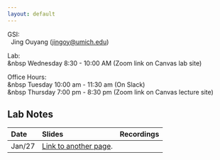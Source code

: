 ```yaml
---
layout: default
---
```



GSI:\
&nbsp; Jing Ouyang (jingoy@umich.edu)

Lab: \
&nbsp Wednesday 8:30 - 10:00 AM (Zoom link on Canvas lab site) 

Office Hours:  
&nbsp Tuesday 10:00 am - 11:30 am (On Slack) \
&nbsp Thursday 7:00 pm - 8:30 pm (Zoom link on Canvas lecture site) 

## Lab Notes

| Date       | Slides          | Recordings |
|:-------------|:------------------|:------|
|  Jan/27          | [Link to another page](./another-page.html). |   |

